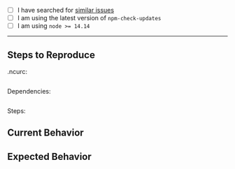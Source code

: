 - [ ] I have searched for [similar issues](https://github.com/raineorshine/npm-check-updates/issues)
- [ ] I am using the latest version of `npm-check-updates`
- [ ] I am using `node >= 14.14`

---

## Steps to Reproduce

.ncurc:

<!-- If you use a .ncurc config file, specify it here. ncu options have a dramatic effect on its behavior. -->

```js

```

Dependencies:

<!-- If the suggested upgrades are not what you expect, make sure to list your package.json dependencies here so the issue can be reproduced. -->

```json

```

Steps:

<!-- The exact steps taken to arrive at the unexpected behavior. -->

## Current Behavior

## Expected Behavior
